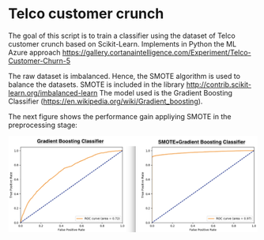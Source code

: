 Telco customer crunch
===================
The goal of this script is to train a classifier using the dataset of Telco customer crunch based on Scikit-Learn.
Implements in Python the ML Azure approach https://gallery.cortanaintelligence.com/Experiment/Telco-Customer-Churn-5 

The raw dataset is imbalanced. Hence, the SMOTE algorithm is used to balance the datasets. SMOTE is included in the library http://contrib.scikit-learn.org/imbalanced-learn
The model used is the Gradient Boosting Classifier (https://en.wikipedia.org/wiki/Gradient_boosting).

The next figure shows the performance gain appliying SMOTE in the preprocessing stage:

![alt tag](Telco_GB_SMOTE.png)
